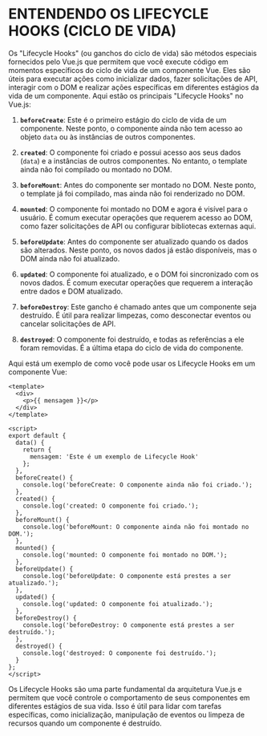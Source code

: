 # ENTENDENDO OS LIFECYCLE HOOKS (CICLO DE VIDA)
Os "Lifecycle Hooks" (ou ganchos do ciclo de vida) são métodos especiais fornecidos pelo Vue.js que permitem que você execute código em momentos específicos do ciclo de vida de um componente Vue. Eles são úteis para executar ações como inicializar dados, fazer solicitações de API, interagir com o DOM e realizar ações específicas em diferentes estágios da vida de um componente. Aqui estão os principais "Lifecycle Hooks" no Vue.js:

1. **`beforeCreate`**: Este é o primeiro estágio do ciclo de vida de um componente. Neste ponto, o componente ainda não tem acesso ao objeto `data` ou às instâncias de outros componentes.

2. **`created`**: O componente foi criado e possui acesso aos seus dados (`data`) e a instâncias de outros componentes. No entanto, o template ainda não foi compilado ou montado no DOM.

3. **`beforeMount`**: Antes do componente ser montado no DOM. Neste ponto, o template já foi compilado, mas ainda não foi renderizado no DOM.

4. **`mounted`**: O componente foi montado no DOM e agora é visível para o usuário. É comum executar operações que requerem acesso ao DOM, como fazer solicitações de API ou configurar bibliotecas externas aqui.

5. **`beforeUpdate`**: Antes do componente ser atualizado quando os dados são alterados. Neste ponto, os novos dados já estão disponíveis, mas o DOM ainda não foi atualizado.

6. **`updated`**: O componente foi atualizado, e o DOM foi sincronizado com os novos dados. É comum executar operações que requerem a interação entre dados e DOM atualizado.

7. **`beforeDestroy`**: Este gancho é chamado antes que um componente seja destruído. É útil para realizar limpezas, como desconectar eventos ou cancelar solicitações de API.

8. **`destroyed`**: O componente foi destruído, e todas as referências a ele foram removidas. É a última etapa do ciclo de vida do componente.

Aqui está um exemplo de como você pode usar os Lifecycle Hooks em um componente Vue:

```vue
<template>
  <div>
    <p>{{ mensagem }}</p>
  </div>
</template>

<script>
export default {
  data() {
    return {
      mensagem: 'Este é um exemplo de Lifecycle Hook'
    };
  },
  beforeCreate() {
    console.log('beforeCreate: O componente ainda não foi criado.');
  },
  created() {
    console.log('created: O componente foi criado.');
  },
  beforeMount() {
    console.log('beforeMount: O componente ainda não foi montado no DOM.');
  },
  mounted() {
    console.log('mounted: O componente foi montado no DOM.');
  },
  beforeUpdate() {
    console.log('beforeUpdate: O componente está prestes a ser atualizado.');
  },
  updated() {
    console.log('updated: O componente foi atualizado.');
  },
  beforeDestroy() {
    console.log('beforeDestroy: O componente está prestes a ser destruído.');
  },
  destroyed() {
    console.log('destroyed: O componente foi destruído.');
  }
};
</script>
```

Os Lifecycle Hooks são uma parte fundamental da arquitetura Vue.js e permitem que você controle o comportamento de seus componentes em diferentes estágios de sua vida. Isso é útil para lidar com tarefas específicas, como inicialização, manipulação de eventos ou limpeza de recursos quando um componente é destruído.